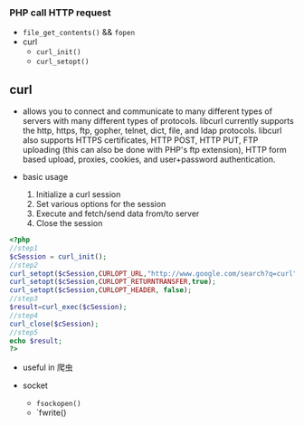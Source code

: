### PHP call HTTP request
- `file_get_contents()` && `fopen`
- curl
    - `curl_init()`
    - `curl_setopt()`
    

## curl

- allows you to connect and communicate to many different types of servers with many different types of protocols.
libcurl currently supports the http, https, ftp, gopher, telnet, dict, file, and ldap protocols.
libcurl also supports HTTPS certificates, HTTP POST, HTTP PUT, FTP uploading (this can also be done with PHP's ftp extension),
HTTP form based upload, proxies, cookies, and user+password authentication.

- basic usage
    1. Initialize a curl session
    2. Set various options for the session
    3. Execute and fetch/send data from/to server
    4. Close the session
```php
<?php
//step1
$cSession = curl_init(); 
//step2
curl_setopt($cSession,CURLOPT_URL,"http://www.google.com/search?q=curl");
curl_setopt($cSession,CURLOPT_RETURNTRANSFER,true);
curl_setopt($cSession,CURLOPT_HEADER, false); 
//step3
$result=curl_exec($cSession);
//step4
curl_close($cSession);
//step5
echo $result;
?>
```
- useful in 爬虫


- socket
    - `fsockopen()`
    - `fwrite()
